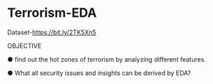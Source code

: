 # Terrorism-EDA

Dataset-https://bit.ly/2TK5Xn5

OBJECTIVE

● find out the hot zones of terrorism by analyzing different features.

● What all security issues and insights can be derived by EDA?
